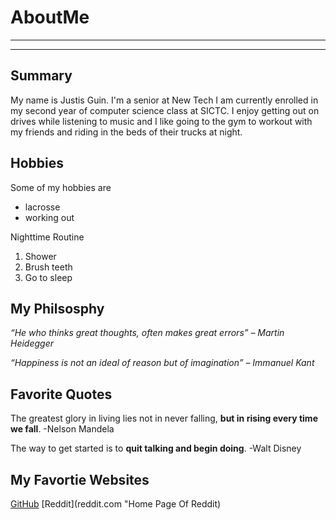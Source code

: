 # AboutMe
---
---
## Summary 

My name is Justis Guin. I'm a senior at New Tech I am currently enrolled in my second year of computer science class at SICTC. I enjoy getting out on drives while listening to music and I like going to the gym to workout with my friends and riding in the beds of their trucks at night. 

Hobbies
-

Some of my hobbies are

- lacrosse 
- working out 

Nighttime Routine 

1. Shower
2. Brush teeth 
3. Go to sleep


## My Philsosphy

<i>“He who thinks great thoughts, often makes great errors” – Martin Heidegger</i>

<i>“Happiness is not an ideal of reason but of imagination” – Immanuel Kant</i>

## Favorite Quotes 
The greatest glory in living lies not in never falling, <b>but in rising every time we fall</b>. -Nelson Mandela

The way to get started is to <b>quit talking and begin doing</b>. -Walt Disney

## My Favortie Websites 

[GitHub](https://github.com/JustisGuin "My GitHub Account")
[Reddit](reddit.com "Home Page Of Reddit)





